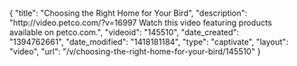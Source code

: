 {
    "title": "Choosing the Right Home for Your Bird",
    "description": "http:\/\/video.petco.com\/?v=16997 Watch this video featuring products available on petco.com.",
    "videoid": "145510",
    "date_created": "1394762661",
    "date_modified": "1418181184",
    "type": "captivate",
    "layout": "video",
    "url": "\/v\/choosing-the-right-home-for-your-bird\/145510"
}